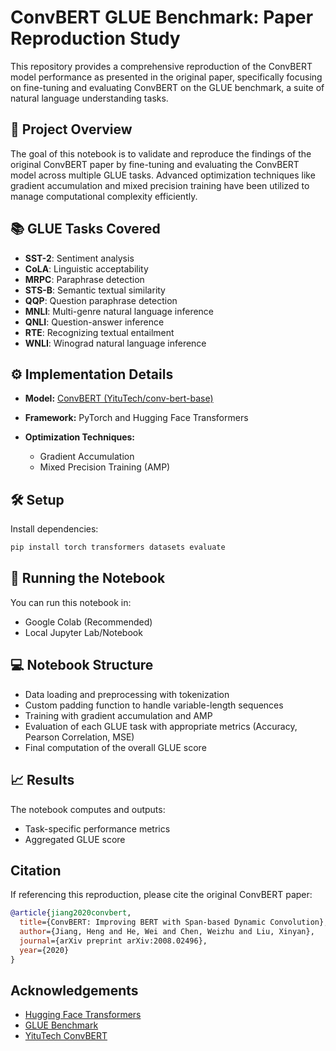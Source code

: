 # ConvBERT GLUE Benchmark: Paper Reproduction Study

This repository provides a comprehensive reproduction of the ConvBERT model performance as presented in the original paper, specifically focusing on fine-tuning and evaluating ConvBERT on the GLUE benchmark, a suite of natural language understanding tasks.

## 📌 Project Overview

The goal of this notebook is to validate and reproduce the findings of the original ConvBERT paper by fine-tuning and evaluating the ConvBERT model across multiple GLUE tasks. Advanced optimization techniques like gradient accumulation and mixed precision training have been utilized to manage computational complexity efficiently.

## 📚 GLUE Tasks Covered

* **SST-2**: Sentiment analysis
* **CoLA**: Linguistic acceptability
* **MRPC**: Paraphrase detection
* **STS-B**: Semantic textual similarity
* **QQP**: Question paraphrase detection
* **MNLI**: Multi-genre natural language inference
* **QNLI**: Question-answer inference
* **RTE**: Recognizing textual entailment
* **WNLI**: Winograd natural language inference

## ⚙️ Implementation Details

* **Model:** [ConvBERT (YituTech/conv-bert-base)](https://huggingface.co/YituTech/conv-bert-base)
* **Framework:** PyTorch and Hugging Face Transformers
* **Optimization Techniques:**

  * Gradient Accumulation
  * Mixed Precision Training (AMP)

## 🛠️ Setup

Install dependencies:

```bash
pip install torch transformers datasets evaluate
```

## 🚀 Running the Notebook

You can run this notebook in:

* Google Colab (Recommended)
* Local Jupyter Lab/Notebook

## 💻 Notebook Structure

* Data loading and preprocessing with tokenization
* Custom padding function to handle variable-length sequences
* Training with gradient accumulation and AMP
* Evaluation of each GLUE task with appropriate metrics (Accuracy, Pearson Correlation, MSE)
* Final computation of the overall GLUE score

## 📈 Results

The notebook computes and outputs:

* Task-specific performance metrics
* Aggregated GLUE score

## Citation

If referencing this reproduction, please cite the original ConvBERT paper:

```bibtex
@article{jiang2020convbert,
  title={ConvBERT: Improving BERT with Span-based Dynamic Convolution},
  author={Jiang, Heng and He, Wei and Chen, Weizhu and Liu, Xinyan},
  journal={arXiv preprint arXiv:2008.02496},
  year={2020}
}
```

## Acknowledgements

* [Hugging Face Transformers](https://github.com/huggingface/transformers)
* [GLUE Benchmark](https://gluebenchmark.com/)
* [YituTech ConvBERT](https://huggingface.co/YituTech/conv-bert-base)
